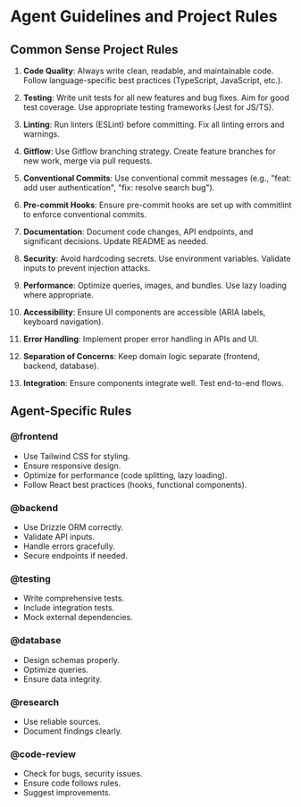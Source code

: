 # Agent Guidelines and Project Rules

## Common Sense Project Rules

1. **Code Quality**: Always write clean, readable, and maintainable code. Follow language-specific best practices (TypeScript, JavaScript, etc.).

2. **Testing**: Write unit tests for all new features and bug fixes. Aim for good test coverage. Use appropriate testing frameworks (Jest for JS/TS).

3. **Linting**: Run linters (ESLint) before committing. Fix all linting errors and warnings.

4. **Gitflow**: Use Gitflow branching strategy. Create feature branches for new work, merge via pull requests.

5. **Conventional Commits**: Use conventional commit messages (e.g., "feat: add user authentication", "fix: resolve search bug").

6. **Pre-commit Hooks**: Ensure pre-commit hooks are set up with commitlint to enforce conventional commits.

7. **Documentation**: Document code changes, API endpoints, and significant decisions. Update README as needed.

8. **Security**: Avoid hardcoding secrets. Use environment variables. Validate inputs to prevent injection attacks.

9. **Performance**: Optimize queries, images, and bundles. Use lazy loading where appropriate.

10. **Accessibility**: Ensure UI components are accessible (ARIA labels, keyboard navigation).

11. **Error Handling**: Implement proper error handling in APIs and UI.

12. **Separation of Concerns**: Keep domain logic separate (frontend, backend, database).

13. **Integration**: Ensure components integrate well. Test end-to-end flows.

## Agent-Specific Rules

### @frontend
- Use Tailwind CSS for styling.
- Ensure responsive design.
- Optimize for performance (code splitting, lazy loading).
- Follow React best practices (hooks, functional components).

### @backend
- Use Drizzle ORM correctly.
- Validate API inputs.
- Handle errors gracefully.
- Secure endpoints if needed.

### @testing
- Write comprehensive tests.
- Include integration tests.
- Mock external dependencies.

### @database
- Design schemas properly.
- Optimize queries.
- Ensure data integrity.

### @research
- Use reliable sources.
- Document findings clearly.

### @code-review
- Check for bugs, security issues.
- Ensure code follows rules.
- Suggest improvements.